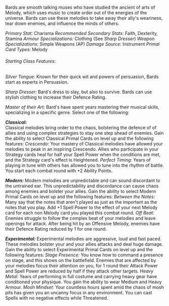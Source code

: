 Bards are smooth talking muses who have studied the ancient of arts of Melody, which uses music to create order out of the energies of the universe. Bards can use these melodies to take away their ally's weariness, tear down enemies, and influence the minds of others.

*Primary Stat:* Charisma
*Recommended Secondary Stats:* Faith, Dexterity, Stamina
*Armour Specializations:* Clothing (See *Sharp Dresser*)
*Weapon Specializations:* Simple Weapons (AP)
*Damage Source:* Instrument
*Primal Card Types:* Melody

###### Starting Class Features:

*Silver Tongue:* Known for their quick wit and powers of persuasion, Bards start as experts in Persuasion.

*Sharp Dresser:* Bard's dress to slay, but also to survive. Bards can use stylish clothing to increase their Defence Rating.

*Master of their Art:* Bard's have spent years mastering their musical skills, specializing in a specific genre. Select one of the following:

***Classical:***  
Classical melodies bring order to the chaos, bolstering the defence of of allies and using complex strategies to stay one step ahead of enemies. Gain the ability to select Classical Primal Cards on level up and the following features:
	*Crescendo:*  Your mastery of Classical melodies have allowed your melodies to peak in an inspiring Crescendo. Allies who participate in your Strategy cards heal for half your Spell Power when the conditions are met, and the Strategy card's effect is Heightened.
	*Perfect Timing:* Years of playing in tune with others has allowed you to tune into the rhythm of battle. You start each combat round with +2 Ability Points.

***Modern:***
Modern melodies are unpredictable and can sound discordant to the untrained ear. This unpredictability and discordance can cause chaos among enemies and bolster your allies. Gain the ability to select Modern Primal Cards on level up and the following features:
	*Between the Notes:* Many say that the notes that aren't played as just as the important as the notes that you play. Add +1 Spell Power to the effect of your next Melody card for each non Melody card you played this combat round.
	*Off Beat:* Enemies struggle to follow the complex beat of your melodies and leave openings for attack. After being hit by an Offensive Melody, enemies have their Defence Rating reduced by 1 for one round.

***Experimental:***
Experimental melodies are aggressive, loud and fast paced. These melodies bolster your and your allies attacks and deal huge damage. Gain the ability to select Experimental Primal Cards on level up and the following features:
	*Stage Presence:* You know how to command a presence on stage, and this shows on the battlefield. Enemies that are affected by your melodies focus their attention on you, for 1 round their Attack Power and Spell Power are reduced by half if they attack other targets.
	*Heavy Metal:* Years of performing in full costume and carrying heavy gear have conditioned your physique. You gain the ability to wear Medium and Heavy Armour.
	*Mosh Mindset:* Your countless hours spent amid the chaos of mosh pits has given you an uncanny focus in any environment. You can cast Spells with no negative effects while Threatened.



